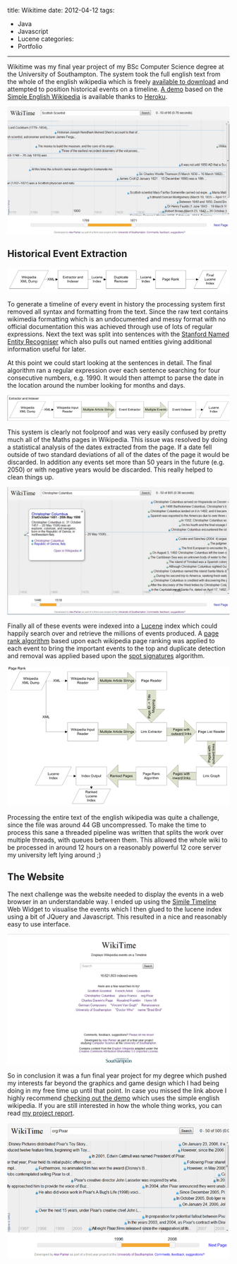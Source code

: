 title: Wikitime
date: 2012-04-12
tags:
- Java
- Javascript
- Lucene
categories:
- Portfolio
---

Wikitime was my final year project of my BSc Computer Science degree at the University of Southampton. The system took the full english text from the whole of the english wikipedia which is freely [available to download](http://en.wikipedia.org/wiki/Wikipedia:Database_download#English-language_Wikipedia) and attempted to position historical events on a timeline. [A demo](http://wikitime.herokuapp.com/) based on the [Simple English Wikipedia](http://simple.wikipedia.org/wiki/Main_Page) is available thanks to [Heroku](https://www.heroku.com/).

![Famous Scottish Scientists](/2012/04/12/Wikitime/screen1.jpg)

Historical Event Extraction
---------------------------

![Extraction Overview](/2012/04/12/Wikitime/diagram1.png)

To generate a timeline of every event in history the processing system first removed all syntax and formatting from the text. Since the raw text contains wikimedia formatting which is an undocumented and messy format with no official documentation this was achieved through use of lots of regular expressions. Next the text was split into sentences with the [Stanford Named Entity Recogniser](http://nlp.stanford.edu/ner/) which also pulls out named entities giving additional information useful for later.

At this point we could start looking at the sentences in detail. The final algorithm ran a regular expression over each sentence searching for four consecutive numbers, e.g. 1990. It would then attempt to parse the date in the location around the number looking for months and days.

![Event Extraction and Indexing](/2012/04/12/Wikitime/diagram2.png)

This system is clearly not foolproof and was very easily confused by pretty much all of the Maths pages in Wikipedia. This issue was resolved by doing a statistical analysis of the dates extracted from the page. If a date fell outside of two standard deviations of all of the dates of the page it would be discarded. In addition any events set more than 50 years in the future (e.g. 2050) or with negative years would be discarded. This really helped to clean things up.

![The Life of Christopher Columbus](/2012/04/12/Wikitime/screen2.jpg)

Finally all of these events were indexed into a [Lucene](http://lucene.apache.org/) index which could happily search over and retrieve the millions of events produced. A [page rank algorithm](http://en.wikipedia.org/wiki/PageRank) based upon each wikipedia page ranking was applied to each event to bring the important events to the top and duplicate detection and removal was applied based upon the [spot signatures](http://doi.acm.org/10.1145/1390334.1390431) algorithm.

![Page Rank Algorithm](/2012/04/12/Wikitime/diagram3.png)

Processing the entire text of the english wikipedia was quite a challenge, since the file was around 44 GB uncompressed. To make the time to process this sane a threaded pipeline was written that splits the work over multiple threads, with queues between them. This allowed the whole wiki to be processed in around 12 hours on a reasonably powerful 12 core server my university left lying around ;)

The Website
-----------

The next challenge was the website needed to display the events in a web browser in an understandable way. I ended up using the [Simile Timeline](http://simile-widgets.org/timeline/) Web Widget to visualise the events which I then glued to the lucene index using a bit of JQuery and Javascript. This resulted in a nice and reasonably easy to use interface.

![Website Homepage](/2012/04/12/Wikitime/screen3.jpg)

So in conclusion it was a fun final year project for my degree which pushed my interests far beyond the graphics and game design which I had being doing in my free time up until that point. In case you missed the link above I highly recommend [checking out the demo](http://wikitime.herokuapp.com/) which uses the simple english wikipedia. If you are still interested in how the whole thing works, you can read [my project report](/2012/04/12/Wikitime/finalreport.pdf).

![Pixar](/2012/04/12/Wikitime/screen4.png)